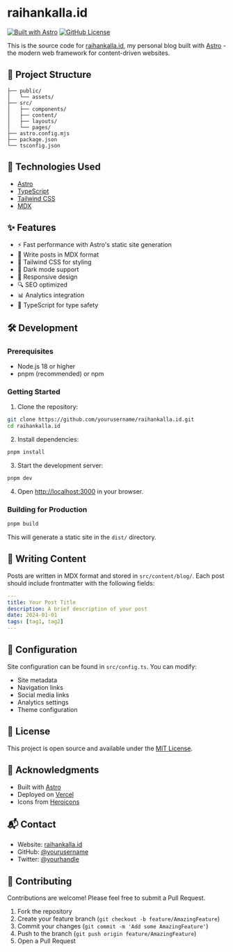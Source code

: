 # raihankalla.id

[![Built with Astro](https://astro.badgen.net/badge/built%20with/Astro/purple)](https://astro.build)
[![GitHub License](https://img.shields.io/github/license/yourusername/raihankalla.id)](https://github.com/alharkan7/raihankalla-id/blob/main/LICENSE)

This is the source code for [raihankalla.id](https://www.raihankalla.id), my personal blog built with [Astro](https://astro.build) - the modern web framework for content-driven websites.

## 🚀 Project Structure

```
├── public/
│   └── assets/
├── src/
│   ├── components/
│   ├── content/
│   ├── layouts/
│   └── pages/
├── astro.config.mjs
├── package.json
└── tsconfig.json
```

## 🧞 Technologies Used

- [Astro](https://astro.build)
- [TypeScript](https://www.typescriptlang.org/)
- [Tailwind CSS](https://tailwindcss.com)
- [MDX](https://mdxjs.com)

## ✨ Features

- ⚡️ Fast performance with Astro's static site generation
- 📝 Write posts in MDX format
- 🎨 Tailwind CSS for styling
- 🌙 Dark mode support
- 📱 Responsive design
- 🔍 SEO optimized
- 📊 Analytics integration
- 🎯 TypeScript for type safety

## 🛠️ Development

### Prerequisites

- Node.js 18 or higher
- pnpm (recommended) or npm

### Getting Started

1. Clone the repository:
```bash
git clone https://github.com/yourusername/raihankalla.id.git
cd raihankalla.id
```

2. Install dependencies:
```bash
pnpm install
```

3. Start the development server:
```bash
pnpm dev
```

4. Open [http://localhost:3000](http://localhost:3000) in your browser.

### Building for Production

```bash
pnpm build
```

This will generate a static site in the `dist/` directory.

## 📝 Writing Content

Posts are written in MDX format and stored in `src/content/blog/`. Each post should include frontmatter with the following fields:

```yaml
---
title: Your Post Title
description: A brief description of your post
date: 2024-01-01
tags: [tag1, tag2]
---
```

## 🔧 Configuration

Site configuration can be found in `src/config.ts`. You can modify:

- Site metadata
- Navigation links
- Social media links
- Analytics settings
- Theme configuration

## 📄 License

This project is open source and available under the [MIT License](LICENSE).

## 🙏 Acknowledgments

- Built with [Astro](https://astro.build)
- Deployed on [Vercel](https://vercel.com)
- Icons from [Heroicons](https://heroicons.com)

## 📬 Contact

- Website: [raihankalla.id](https://www.raihankalla.id)
- GitHub: [@yourusername](https://github.com/yourusername)
- Twitter: [@yourhandle](https://twitter.com/yourhandle)

## 🤝 Contributing

Contributions are welcome! Please feel free to submit a Pull Request.

1. Fork the repository
2. Create your feature branch (`git checkout -b feature/AmazingFeature`)
3. Commit your changes (`git commit -m 'Add some AmazingFeature'`)
4. Push to the branch (`git push origin feature/AmazingFeature`)
5. Open a Pull Request
